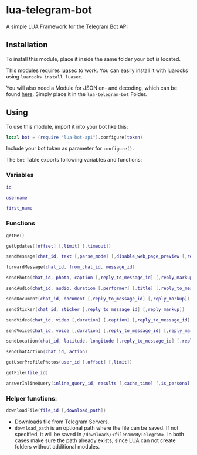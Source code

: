 # lua-telegram-bot
A simple LUA Framework for the [Telegram Bot API](https://https://core.telegram.org/bots/api)


## Installation

To install this module, place it inside the same folder your bot is located.

This modules requires [luasec](https://github.com/brunoos/luasec) to work.
You can easily install it with luarocks using `luarocks install luasec`.


You will also need a Module for JSON en- and decoding, which can be found [here](http://regex.info/code/JSON.lua).
Simply place it in the `lua-telegram-bot` Folder.

## Using

To use this module, import it into your bot like this:
```lua
local bot = (require "lua-bot-api").configure(token)
```
Include your bot token as parameter for `configure()`.

The `bot` Table exports following variables and functions:

### Variables


```lua
id
```
```lua
username
```
```lua
first_name
```

### Functions


```lua
getMe()
```
```lua
getUpdates([offset] [,limit] [,timeout])
```
```lua
sendMessage(chat_id, text [,parse_mode] [,disable_web_page_preview [,reply_to_message_id] [,reply_markup])
```
```lua
forwardMessage(chat_id, from_chat_id, message_id)
```
```lua
sendPhoto(chat_id, photo, caption [,reply_to_message_id] [,reply_markup])
```
```lua
sendAudio(chat_id, audio, duration [,performer] [,title] [,reply_to_message_id] [,reply_markup])
```
```lua
sendDocument(chat_id, document [,reply_to_message_id] [,reply_markup])
```
```lua
sendSticker(chat_id, sticker [,reply_to_message_id] [,reply_markup])
```
```lua
sendVideo(chat_id, video [,duration] [,caption] [,reply_to_message_id] [,reply_markup])
```
```lua
sendVoice(chat_id, voice [,duration] [,reply_to_message_id] [,reply_markup])
```
```lua
sendLocation(chat_id, latitude, longitude [,reply_to_message_id] [,reply_markup])
```
```lua
sendChatAction(chat_id, action)
```
```lua
getUserProfilePhotos(user_id [,offset] [,limit])
```
```lua
getFile(file_id)
```

```lua
answerInlineQuery(inline_query_id, results [,cache_time] [,is_personal] [,next_offset])
```
### Helper functions:

```lua
downloadFile(file_id [,download_path])
```
- Downloads file from Telegram Servers.
- `download_path` is an optional path where the file can be saved. If not specified, it will be saved in `/downloads/<filenameByTelegram>`. In both cases make sure the path already exists, since LUA can not create folders without additional modules.
